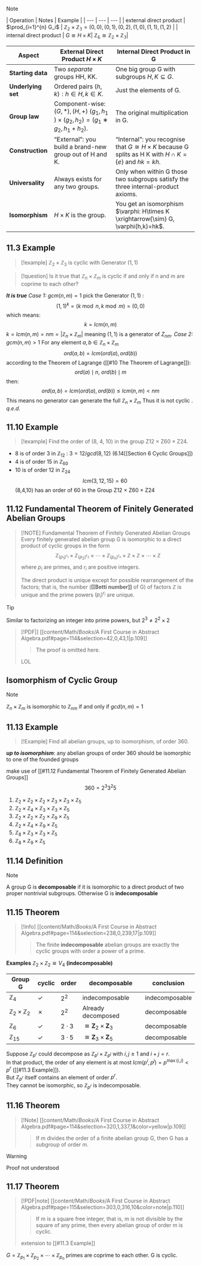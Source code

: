 
> [!NOTE]
> | Operation    | Notes    | Example |
| --- | --- | --- |
| external direct product |   $\prod_{i=1}^{n} G_i$ | $\mathbb{Z_2 \times Z_3}=(0,0),(0,1),(0,2),(1,0),(1,1),(1,2)$ |
| internal direct product | $G≅H×K$| $\mathbb{Z_6​≅Z_2​×Z_3​}$|

| Aspect             | External Direct Product $H\times K$                                                     | Internal Direct Product in G                                                                                |
| ------------------ | --------------------------------------------------------------------------------------- | ----------------------------------------------------------------------------------------------------------- |
| **Starting data**  | Two _separate_ groups HH, KK.                                                           | One big group G with subgroups $H,K\subseteq G$.                                                            |
| **Underlying set** | Ordered pairs $(h,k):h\in H,\,k\in K$.                                                  | Just the elements of G.                                                                                     |
| **Group law**      | Component-wise: $(G,*),(H,+)$ $(g_1​,h_1​)\times(g_2​,h_2​)=(g_1​∗g_2​,h_1​+h_2​)$. | The original multiplication in G.                                                                           |
| **Construction**   | “External”: you build a brand-new group out of H and K.                                 | “Internal”: you recognise that $G\cong H\times K$ because G splits as H K with $H\cap K=\{e\}$ and $hk=kh$. |
| **Universality**   | Always exists for any two groups.                                                       | Only when within G those two subgroups satisfy the three internal-product axioms.                           |
| **Isomorphism**    | $H\times K$ is the group.                                                               | You get an isomorphism $\varphi: H\times K \xrightarrow{\sim} G, \varphi(h,k)=hk$.                          |

##  11.3 Example

> [!example]
> $\mathbb{Z}_{2}\times\mathbb{Z}_{3}$ is cyclic with Generator $(1,1)$

> [!question]
> Is it true that $\mathbb{Z}_{n}\times\mathbb{Z}_{m}$ is cyclic if and only if n and m are coprime to each other?

***It is true***
*Case 1:* $gcm(n,m)=1$
	pick the Generator $(1,1)$ :$$ (1,1)^{k}=(k\bmod n,k\bmod m)=(0,0)$$which means: $$k=lcm(n,m)$$ $k=lcm(n,m)=nm=\lvert \mathbb{Z}_{n}\times\mathbb{Z}_{m}\rvert$ meaning $(1,1)$ is a generator of $Z_{nm}$. 
*Case 2:* $gcm(n,m)>1$
	For any element $a,b\in\mathbb{Z}_{n}\times\mathbb{Z}_{m}$ $$ord(a,b)=lcm(ord(a),ord(b))$$ according to the Theorem of Lagrange ([[#10 The Theorem of Lagrange]]): $$ord(a)\mid n, \ ord(b)\mid m$$then: $$ord(a,b)=lcm(ord(a),ord(b))\leq lcm(n,m)<nm$$This means no generator can generate the full $\mathbb{Z}_{n}\times\mathbb{Z}_{m}$ Thus it is not cyclic	. $q.e.d.$ 

## 11.10 Example

> [!example]
> Find the order of (8, 4, 10) in the group Z12 × Z60 × Z24. 

- 8 is of order 3 in $\mathbb Z_{12}$ : $3=12/gcd(8,12)$ (6.14[[Section 6 Cyclic Groups]]) 
- 4 is of order 15 in $\mathbb Z_{60}$
- 10 is of order 12 in $\mathbb Z_{24}$
$$lcm(3,12,15)=60$$
(8,4,10) has an order of 60 in the Group Z12 × Z60 × Z24

## 11.12 Fundamental Theorem of Finitely Generated Abelian Groups 

> [!NOTE] Fundamental Theorem of Finitely Generated Abelian Groups
> Every finitely generated abelian group G is isomorphic to a direct product of cyclic groups in the form $$\mathbb{Z}_{(p_1)^{r_1}} \times \mathbb{Z}_{(p_2)^{r_2}} \times \cdots \times \mathbb{Z}_{(p_n)^{r_n}}\times \mathbb{Z}\times \mathbb{Z}\times \cdots \times \mathbb{Z}$$ where $p_i$ are primes, and $r_i$ are positive integers.
> 
> The direct product is unique except for possible rearrangement of the factors; that is, the number (**[[Betti number]]** of G) of factors $\mathbb{Z}$ is unique and the prime powers $(p_i)^{r_i}$ are unique.


> [!tip]
>  Similar to factorizing an integer into prime powers, but $2^3\neq 2^2\times 2$

> [!PDF|] [[content/Math/_Books_/A First Course in Abstract Algebra.pdf#page=114&selection=42,0,43,1|p.109]]
> > The proof is omitted here. 
> 
> LOL
## Isomorphism of Cyclic Group

> [!NOTE]
> $\mathbb Z_n\times \mathbb Z_m$ is isomorphic to $\mathbb Z_{nm}$ if and only if $gcd(n,m)=1$

## 11.13 Example

> [!Example]
> Find all abelian groups, up to isomorphism, of order 360. 

***up to isomorphism***: any abelian groups of order 360 should be isomorphic to one of the founded groups

make use of [[#11.12 Fundamental Theorem of Finitely Generated Abelian Groups]]
$$360=2^3 3^2 5$$ 
1. $\mathbb{Z}_2\times\mathbb{Z}_2\times\mathbb{Z}_2\times\mathbb{Z}_3\times\mathbb{Z}_3\times\mathbb{Z}_5$
2. $\mathbb{Z}_2\times\mathbb{Z}_4\times\mathbb{Z}_3\times\mathbb{Z}_3\times\mathbb{Z}_5$
3. $\mathbb{Z}_2\times\mathbb{Z}_2\times\mathbb{Z}_2\times\mathbb{Z}_9\times\mathbb{Z}_5$
4. $\mathbb{Z}_2\times\mathbb{Z}_4\times\mathbb{Z}_9\times\mathbb{Z}_5$
5. $\mathbb{Z}_8\times\mathbb{Z}_3\times\mathbb{Z}_3\times\mathbb{Z}_5$
6. $\mathbb{Z}_8\times\mathbb{Z}_9\times\mathbb{Z}_5$

## 11.14 Definition

> [!Note]
> A group G is **decomposable** if it is isomorphic to a direct product of two proper nontrivial subgroups. Otherwise G is **indecomposable**

## 11.15 Theorem
> [!info] [[content/Math/_Books_/A First Course in Abstract Algebra.pdf#page=114&selection=238,0,239,17|p.109]]
> > The finite **indecomposable** abelian groups are exactly the cyclic groups with order a power of a prime.
> 
> 

**Examples**
$\mathbb{Z}_2\times\mathbb{Z}_2 ≅ V_4$ **(indecomposable)**

| Group G                              | cyclic | order     | decomposable                               | conclusion     |
| ------------------------------------ | ------ | --------- | ------------------------------------------ | -------------- |
| $\mathbb{Z}_{4}$                     | ✓      | $2^{2}$   | indecomposable                             | indecomposable |
| $\mathbb{Z}_{2}\times\mathbb{Z}_{2}$ | ✗      | $2^{2}$   | Already decomposed                         | decomposable   |
| $\mathbb{Z}_{6}$                     | ✓      | $2\cdot3$ | $\cong \mathbf{Z}_{2}\times\mathbf{Z}_{3}$ | decomposable   |
| $\mathbb{Z}_{15}$                    | ✓      | $3\cdot5$ | $\cong \mathbf{Z}_{3}\times\mathbf{Z}_{5}$ | decomposable   |

Suppose $\mathbb Z_{p^{r}}$ could decompose as $\mathbb Z_{p^{i}}\times\mathbb Z_{p^{j}}$ with $i,j\ge1$ and $i+j=r$.  
In that product, the order of any element is at most $lcm(p^i,p^j)=p^{\max(i,j)}<p^{r}$ ([[#11.3 Example]]).  
But $\mathbb Z_{p^{r}}$ itself contains an element of order $p^{r}$.  
They cannot be isomorphic, so $\mathbb Z_{p^{r}}$ is indecomposable.

## 11.16 Theorem
> [!Note] [[content/Math/_Books_/A First Course in Abstract Algebra.pdf#page=114&selection=320,1,337,1&color=yellow|p.109]]
> > If m divides the order of a finite abelian group G, then G has a subgroup of order m.

> [!warning]
> Proof not understood

## 11.17 Theorem

> [!PDF|note] [[content/Math/_Books_/A First Course in Abstract Algebra.pdf#page=115&selection=303,0,316,10&color=note|p.110]]
> > If m is a square free integer, that is, m is not divisible by the square of any prime, then every abelian group of order m is cyclic.
> 
> extension to [[#11.3 Example]]

$G=\mathbb{Z}_{p_1} \times \mathbb{Z}_{p_2} \times \cdots \times \mathbb{Z}_{p_n}$
primes are coprime to each other. G is cyclic.
